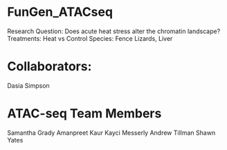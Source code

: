 # FunGen_ATACseq
  Research Question: Does acute heat stress alter the chromatin landscape?
  Treatments: Heat vs Control
  Species: Fence Lizards, Liver

# Collaborators: 
  Dasia Simpson

# ATAC-seq Team Members
  Samantha Grady
  Amanpreet Kaur
  Kayci Messerly
  Andrew Tillman
  Shawn Yates
